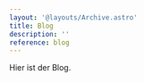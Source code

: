 ```yaml
---
layout: '@layouts/Archive.astro'
title: Blog
description: ''
reference: blog
---
```

Hier ist der Blog.